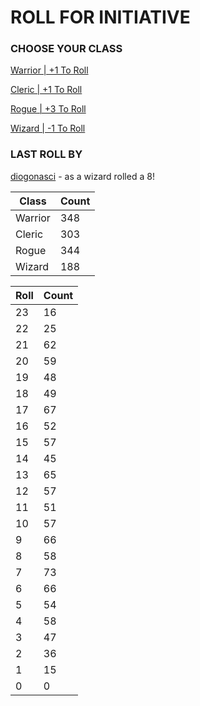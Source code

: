 # ROLL FOR INITIATIVE
### CHOOSE YOUR CLASS

[Warrior | +1 To Roll](https://github.com/benjaminsampica/benjaminsampica/issues/new?title=roll%7Cwarrior&body=Just+click+%27Submit+new+issue%27.)

[Cleric | +1 To Roll](https://github.com/benjaminsampica/benjaminsampica/issues/new?title=roll%7Ccleric&body=Just+click+%27Submit+new+issue%27.)

[Rogue | +3 To Roll](https://github.com/benjaminsampica/benjaminsampica/issues/new?title=roll%7Crogue&body=Just+click+%27Submit+new+issue%27.)

[Wizard | -1 To Roll](https://github.com/benjaminsampica/benjaminsampica/issues/new?title=roll%7Cwizard&body=Just+click+%27Submit+new+issue%27.)
### LAST ROLL BY
[diogonasci](https://www.github.com/diogonasci) - as a wizard rolled a 8!

|Class|Count|
|-|-|
|Warrior|348|
|Cleric|303|
|Rogue|344|
|Wizard|188|

|Roll|Count|
|-|-|
|23|16
|22|25
|21|62
|20|59
|19|48
|18|49
|17|67
|16|52
|15|57
|14|45
|13|65
|12|57
|11|51
|10|57
|9|66
|8|58
|7|73
|6|66
|5|54
|4|58
|3|47
|2|36
|1|15
|0|0
